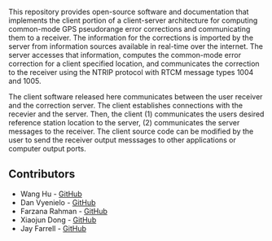 This repository provides open-source software and documentation that implements the client portion of a client-server architecture for computing common-mode GPS pseudorange error corrections and communicating them to a receiver. The information for the corrections is imported by the server from information sources available in real-time over the internet. The server accesses that information, computes the common-mode error correction for a client specified location, and communicates the correction to the receiver using the NTRIP protocol with RTCM message types 1004 and 1005. 

The client software released here communicates between the user receiver and the correction server. The client establishes connections with the recevier and the server. Then, the client (1) communicates the users desired reference station location to the server, (2) communicates the server messages to the receiver. The client source code can be modified by the user to send the receiver output messsages to other applications or computer output ports.


## Contributors

* Wang Hu - [GitHub](https://github.com/Azurehappen)
* Dan Vyenielo - [GitHub](https://github.com/dvnlo)
* Farzana Rahman - [GitHub](https://github.com/FarzanaRahman)
* Xiaojun Dong - [GitHub](https://github.com/Akatsukis)
* Jay Farrell - [GitHub](https://github.com/jaffarrell)
